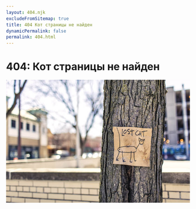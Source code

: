 ```yaml
---
layout: 404.njk
excludeFromSitemap: true
title: 404 Кот страницы не найден
dynamicPermalink: false
permalink: 404.html
---
```

# 404: Кот страницы не найден

![смешная картинка - на столбе объявление c надписью LOST CAT и коряво нарисованным котом](/assets/img/static/404.jpg)

